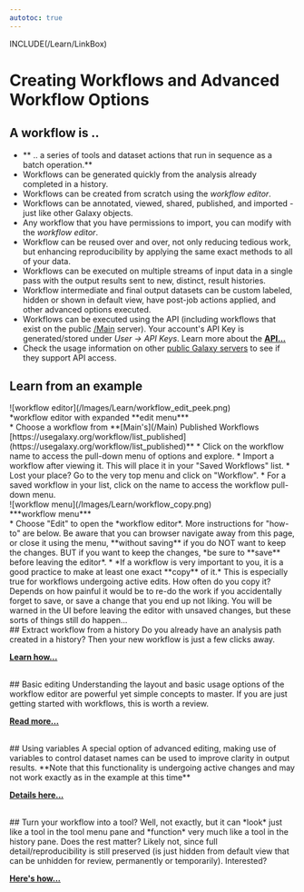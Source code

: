 ```yaml
---
autotoc: true
---
```

INCLUDE(/Learn/LinkBox)
# Creating Workflows and Advanced Workflow Options
## A workflow is ..
* ** .. a series of tools and dataset actions that run in sequence as a batch operation.**
* Workflows can be generated quickly from the analysis already completed in a history.
* Workflows can be created from scratch using the *workflow editor*.
* Workflows can be annotated, viewed, shared, published, and imported - just like other Galaxy objects.
* Any workflow that you have permissions to import, you can modify with the *workflow editor*.
* Workflow can be reused over and over, not only reducing tedious work, but enhancing reproducibility by applying the same exact methods to all of your data.
* Workflows can be executed on multiple streams of input data in a single pass with the output results sent to new, distinct, result histories. 
* Workflow intermediate and final output datasets can be custom labeled, hidden or shown in default view, have post-job actions applied, and other advanced options executed.
* Workflows can be executed using the API (including workflows that exist on the public [/Main](/Main) server). Your account's API Key is generated/stored under *User -> API Keys*. Learn more about the **[API...](/Learn/API)**
* Check the usage information on other [public Galaxy servers](/PublicGalaxyServers) to see if they support API access.

## Learn from an example
</div> ![workflow editor](/Images/Learn/workflow_edit_peek.png) <br />*workflow editor with expanded **edit menu***</div>
<br />
* Choose a workflow from **[Main's](/Main) Published Workflows [https://usegalaxy.org/workflow/list_published](https://usegalaxy.org/workflow/list_published)**
* Click on the workflow name to access the pull-down menu of options and explore.
* Import a workflow after viewing it. This will place it in your "Saved Workflows" list. 
* Lost your place? Go to the very top menu and click on "Workflow". 
* For a saved workflow in your list, click on the name to access the workflow pull-down menu. <div class='right'>![workflow menu](/Images/Learn/workflow_copy.png) <br />***workflow menu***</div>
* Choose "Edit" to open the *workflow editor*. More instructions for "how-to" are below. Be aware that you can browser navigate away from this page, or close it using the menu, **without saving** if you do NOT want to keep the changes. BUT if you want to keep the changes, *be sure to **save** before leaving the editor*. 
* *If a workflow is very important to you, it is a good practice to make at least one exact **copy** of it.*  This is especially true for workflows undergoing active edits. How often do you copy it? Depends on how painful it would be to re-do the work if you accidentally forget to save, or save a change that you  end up not liking. You will be warned in the UI before leaving the editor with unsaved changes, but these sorts of things still do happen...

<br />
## Extract workflow from a history
Do you already have an analysis path created in a history? Then your new workflow is just a few clicks away. 

**[Learn how...](/Learn/AdvancedWorkflow/Extract)**

<br />
## Basic editing
Understanding the layout and basic usage options of the workflow editor are powerful yet simple concepts to master. If you are just getting started with workflows, this is worth a review. 

**[Read more...](/Learn/AdvancedWorkflow/BasicEditing)**

<br />
## Using variables
A special option of advanced editing, making use of variables to control dataset names can be used to improve clarity in output results. **Note that this functionality is undergoing active changes and may not work exactly as in the example at this time**

**[Details here...](/Learn/AdvancedWorkflow/VariablesEdit)**

<br />
## Turn your workflow into a tool?
Well, not exactly, but it can *look* just like a tool in the tool menu pane and *function* very much like a tool in the history pane. Does the rest matter? Likely not, since full detail/reproducibility is still preserved (is just hidden from default view that can be unhidden for review, permanently or temporarily). Interested? 

**[Here's how...](/Learn/AdvancedWorkflow/ToolPanel)**
